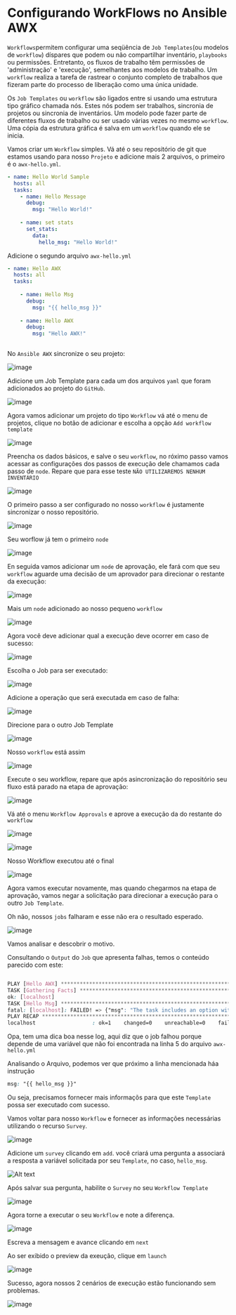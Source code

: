 Configurando WorkFlows no Ansible AWX
==========================================

`Workflows`permitem configurar uma seqüência de `Job Templates`(ou modelos de `workflow`) díspares que podem ou não compartilhar inventário, `playbooks` ou permissões. Entretanto, os fluxos de trabalho têm permissões de 'administração' e 'execução', semelhantes aos modelos de trabalho. Um `workflow` realiza a tarefa de rastrear o conjunto completo de trabalhos que fizeram parte do processo de liberação como uma única unidade.

Os `Job Templates` ou `workflow` são ligados entre si usando uma estrutura tipo gráfico chamada nós. Estes nós podem ser trabalhos, sincronia de projetos ou sincronia de inventários. Um modelo pode fazer parte de diferentes fluxos de trabalho ou ser usado várias vezes no mesmo `workflow`. Uma cópia da estrutura gráfica é salva em um  `workflow` quando ele se inicia.

Vamos criar um `Workflow` simples. Vá até o seu repositório de git que estamos usando para nosso `Projeto` e adicione mais 2 arquivos, o primeiro é o `awx-hello.yml`.

```yaml
- name: Hello World Sample
  hosts: all
  tasks:
    - name: Hello Message
      debug:
        msg: "Hello World!"
        
    - name: set stats 
      set_stats:
        data:
          hello_msg: "Hello World!"
```

Adicione o segundo arquivo `awx-hello.yml`

```yaml
- name: Hello AWX
  hosts: all
  tasks:
  
    - name: Hello Msg
      debug:
        msg: "{{ hello_msg }}"
  
    - name: Hello AWX
      debug:
        msg: "Hello AWX!"
        
```

No `Ansible AWX` sincronize o seu projeto:

![image](images/08-04-01.png)

Adicione um Job Template para cada um dos arquivos `yaml` que foram adicionados ao projeto do `GitHub`.

![image](images/08-04-05.png)

Agora vamos adicionar um projeto do tipo `Workflow` vá até o menu de projetos, clique no botão de adicionar e escolha a opção `Add workflow template`

![image](images/08-04-02.png)

Preencha os dados básicos, e salve o seu `workflow`, no róximo passo vamos acessar as configurações dos passos de execução dele chamamos cada passo de `node`. Repare que para esse teste `NÃO UTILIZAREMOS NENHUM INVENTÁRIO`

![image](images/08-04-03.png)

O primeiro passo a ser configurado no nosso `workflow` é justamente sincronizar o nosso repositório.

![image](images/08-04-04.png)

Seu worflow já tem o primeiro `node`

![image](images/08-04-06.png)

En seguida vamos adicionar um `node` de aprovação, ele fará com que seu `workflow` aguarde uma decisão de um aprovador para direcionar o restante da execução:


![image](images/08-04-07.png)

Mais um `node` adicionado ao nosso pequeno `workflow`

![image](images/08-04-08.png)

Agora você deve adicionar qual a execução deve ocorrer em caso de sucesso:

![image](images/08-04-09.png)

Escolha o Job para ser executado:

![image](images/08-04-10.png)

Adicione a operação que será executada em caso de falha:

![image](images/08-04-11.png)

Direcione para o outro Job Template

![image](images/08-04-12.png)

Nosso `workflow` está assim

![image](images/08-04-13.png)

Execute o seu workflow, repare que após asincronização do repositório seu fluxo está parado na etapa de aprovação:

![image](images/08-04-14.png)

Vá até o menu `Workflow Approvals` e aprove a execução da do restante do `workflow`

![image](images/08-04-15.png)

![image](images/08-04-16.png)

Nosso Workflow executou até o final

![image](images/08-04-17.png)

Agora vamos executar novamente, mas quando chegarmos na etapa de aprovação, vamos negar a solicitação para direcionar a execução para o outro `Job Template`.

Oh não, nossos `jobs` falharam e esse não era o resultado esperado.

![image](images/08-04-18.png)

Vamos analisar e descobrir o motivo.

Consultando o `Output` do `Job` que apresenta falhas, temos o conteúdo parecido com este:

```css

PLAY [Hello AWX] ***************************************************************
TASK [Gathering Facts] *********************************************************
ok: [localhost]
TASK [Hello Msg] ***************************************************************
fatal: [localhost]: FAILED! => {"msg": "The task includes an option with an undefined variable. The error was: 'hello_msg' is undefined. 'hello_msg' is undefined\n\nThe error appears to be in '/runner/project/awx-hello.yml': line 5, column 7, but may\nbe elsewhere in the file depending on the exact syntax problem.\n\nThe offending line appears to be:\n\n\n    - name: Hello Msg\n      ^ here\n"}
PLAY RECAP *********************************************************************
localhost                  : ok=1    changed=0    unreachable=0    failed=1    skipped=0    rescued=0    ignored=0   
```

Opa, tem uma dica boa nesse log, aqui diz que o job falhou porque depende de uma variável que não foi encontrada na linha 5 do arquivo `awx-hello.yml`

Analisando o Arquivo, podemos ver que próximo a linha mencionada háa instrução 

```css 
msg: "{{ hello_msg }}" 
```

Ou seja, precisamos fornecer mais informaçõs para que este `Template` possa ser executado com sucesso.

Vamos voltar para nosso `Workflow` e fornecer as informações necessárias utilizando o recurso `Survey`.

![image](images/08-04-19.png)

Adicione um `survey` clicando em `add`. você criará uma pergunta a associará a resposta a variável solicitada por seu `Template`, no caso, `hello_msg`.

![Alt text](images/08-04-20.png)

Após salvar sua pergunta, habilite o `Survey` no seu `Workflow Template`

![image](images/08-04-21.png)

Agora torne a executar o seu `Workflow` e note a diferença.

![image](images/08-04-22.png)

Escreva a mensagem e avance clicando em `next`

Ao ser exibido o preview da exeução, clique em `launch`

![image](images/08-04-23.png)

Sucesso, agora nossos 2 cenários de execução estão funcionando sem problemas.

![image](images/08-04-24.png)